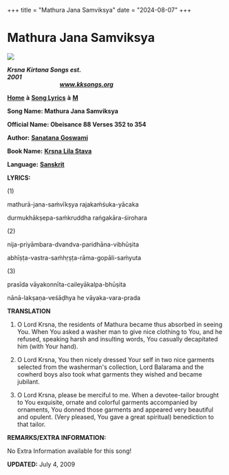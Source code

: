 +++
title = "Mathura Jana Samviksya"
date = "2024-08-07"
+++

# Mathura Jana Samviksya
**[![](http://kksongs.org/image_files/image002.jpg)](http://kksongs.org/)**

**_Krsna_** **_Kirtana Songs est. 2001_**                                                                                                                                                      **_www.kksongs.org_**

**[Home](http://kksongs.org/)** **à** **[Song Lyrics](http://kksongs.org/lyrics.html)** **à** **[M](http://kksongs.org/songs/song_m.html)**

**Song Name: Mathura Jana Samviksya**

**Official Name: Obeisance 88 Verses 352 to 354**

**Author:** [**Sanatana** **Goswami**](http://kksongs.org/authors/list/sanatana_g.html)

**Book Name:** [**Krsna** **Lila Stava**](http://kksongs.org/authors/krsnalilastava.html)

**Language:** [**Sanskrit**](http://kksongs.org/language/list/sanskrit.html)

**LYRICS:**

(1)

mathurā-jana-saḿvīkṣya rajakaḿśuka-yācaka

durmukhākṣepa-saḿkruddha rańgakāra-śirohara

(2)

nija-priyāmbara-dvandva-paridhāna-vibhūṣita

abhīṣṭa-vastra-saḿhṛṣṭa-rāma-gopāli-saḿyuta

(3)

prasīda vāyakonnīta-caileyākalpa-bhūṣita

nānā-lakṣaṇa-veśāḍhya he vāyaka-vara-prada

**TRANSLATION**

1) O Lord Krsna, the residents of Mathura became thus absorbed in seeing You. When You asked a washer man to give nice clothing to You, and he refused, speaking harsh and insulting words, You casually decapitated him (with Your hand).

2) O Lord Krsna, You then nicely dressed Your self in two nice garments selected from the washerman's collection, Lord Balarama and the cowherd boys also took what garments they wished and became jubilant.

3) O Lord Krsna, please be merciful to me. When a devotee-tailor brought to You exquisite, ornate and colorful garments accompanied by ornaments, You donned those garments and appeared very beautiful and opulent. (Very pleased, You gave a great spiritual) benediction to that tailor.

**REMARKS/EXTRA INFORMATION:**

No Extra Information available for this song!

**UPDATED:** July 4, 2009